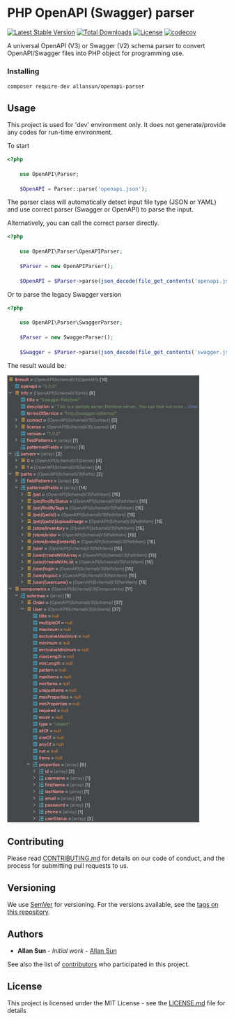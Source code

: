 # PHP OpenAPI (Swagger) parser 

[![Latest Stable Version](https://poser.pugx.org/allansun/openapi-parser/v)](//packagist.org/packages/allansun/openapi-parser) 
[![Total Downloads](https://poser.pugx.org/allansun/openapi-parser/downloads)](//packagist.org/packages/allansun/openapi-parser) 
[![License](https://poser.pugx.org/allansun/openapi-parser/license)](//packagist.org/packages/allansun/openapi-parser)
[![codecov](https://codecov.io/gh/allansun/openapi-parser/branch/master/graph/badge.svg?token=OVYRXPSW2Y)](https://codecov.io/gh/allansun/openapi-parser)

A universal OpenAPI (V3) or Swagger (V2) schema parser to convert OpenAPI/Swagger files into PHP object for 
programming use.

### Installing

```
composer require-dev allansun/openapi-parser
```


## Usage

This project is used for 'dev' environment only. It does not generate/provide any codes for run-time environment.

To start

```php
<?php

    use OpenAPI\Parser;
    
    $OpenAPI = Parser::parse('openapi.json');
```

The parser class will automatically detect input file type (JSON or YAML) and use correct parser (Swagger or OpenAPI)
to parse the input.

Alternatively, you can call the correct parser directly.

```php
<?php

    use OpenAPI\Parser\OpenAPIParser;
    
    $Parser = new OpenAPIParser();
    
    $OpenAPI = $Parser->parse(json_decode(file_get_contents('openapi.json'), true));
```

Or to parse the legacy Swagger version

```php
<?php

    use OpenAPI\Parser\SwaggerParser;
    
    $Parser = new SwaggerParser();
    
    $Swagger = $Parser->parse(json_decode(file_get_contents('swagger.json'), true));
```

The result would be:

![OpenAPI](./docs/openapi-parser.png)


## Contributing

Please read [CONTRIBUTING.md](https://gist.github.com/PurpleBooth/b24679402957c63ec426) for details on our code of 
conduct, and the process for submitting pull requests to us.

## Versioning

We use [SemVer](http://semver.org/) for versioning. For the versions available, see the 
[tags on this repository](https://github.com/allansun/openapi-parser/tags). 

## Authors

* **Allan Sun** - *Initial work* - [Allan Sun](https://github.com/allansun)

See also the list of [contributors](https://github.com/allansun/openapi-parser/contributors) who participated in this 
project.

## License

This project is licensed under the MIT License - see the [LICENSE.md](LICENSE.md) file for details

